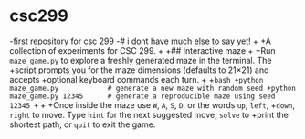 
 # csc299
-first repository for csc 299
-# i dont have much else to say yet!
+
+A collection of experiments for CSC 299.
+
+## Interactive maze
+
+Run `maze_game.py` to explore a freshly generated maze in the terminal. The
+script prompts you for the maze dimensions (defaults to 21×21) and accepts
+optional keyboard commands each turn.
+
+```bash
+python maze_game.py            # generate a new maze with random seed
+python maze_game.py 12345      # generate a reproducible maze using seed 12345
+```
+
+Once inside the maze use `W`, `A`, `S`, `D`, or the words `up`, `left`,
+`down`, `right` to move. Type `hint` for the next suggested move, `solve` to
+print the shortest path, or `quit` to exit the game.
 
